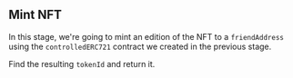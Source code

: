 ## Mint NFT 

In this stage, we're going to mint an edition of the NFT to a `friendAddress` using the `controlledERC721` contract we created in the previous stage.

Find the resulting `tokenId` and return it.